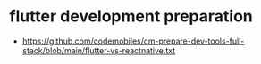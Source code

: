 # flutter development preparation

- https://github.com/codemobiles/cm-prepare-dev-tools-full-stack/blob/main/flutter-vs-reactnative.txt
